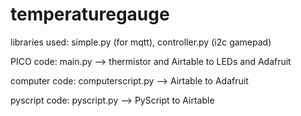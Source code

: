# temperaturegauge

libraries used: simple.py (for mqtt), controller.py (i2c gamepad)


PICO code: main.py --> thermistor and Airtable to LEDs and Adafruit

computer code: computerscript.py  --> Airtable to Adafruit

pyscript code: pyscript.py --> PyScript to Airtable
